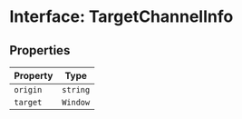 # Interface: TargetChannelInfo

## Properties

| Property | Type |
| ------ | ------ |
| `origin` | `string` |
| `target` | `Window` |
